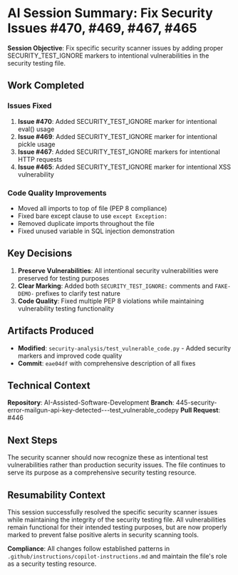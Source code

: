 # AI Session Summary: Fix Security Issues #470, #469, #467, #465

**Session Objective**: Fix specific security scanner issues by adding proper SECURITY_TEST_IGNORE markers to intentional vulnerabilities in the security testing file.

## Work Completed

### Issues Fixed

1. **Issue #470**: Added SECURITY_TEST_IGNORE marker for intentional eval() usage
2. **Issue #469**: Added SECURITY_TEST_IGNORE marker for intentional pickle usage
3. **Issue #467**: Added SECURITY_TEST_IGNORE markers for intentional HTTP requests
4. **Issue #465**: Added SECURITY_TEST_IGNORE marker for intentional XSS vulnerability

### Code Quality Improvements

- Moved all imports to top of file (PEP 8 compliance)
- Fixed bare except clause to use `except Exception:`
- Removed duplicate imports throughout the file
- Fixed unused variable in SQL injection demonstration

## Key Decisions

1. **Preserve Vulnerabilities**: All intentional security vulnerabilities were preserved for testing purposes
2. **Clear Marking**: Added both `SECURITY_TEST_IGNORE:` comments and `FAKE-DEMO-` prefixes to clarify test nature
3. **Code Quality**: Fixed multiple PEP 8 violations while maintaining vulnerability testing functionality

## Artifacts Produced

- **Modified**: `security-analysis/test_vulnerable_code.py` - Added security markers and improved code quality
- **Commit**: `eae04df` with comprehensive description of all fixes

## Technical Context

**Repository**: AI-Assisted-Software-Development
**Branch**: 445-security-error-mailgun-api-key-detected---test_vulnerable_codepy
**Pull Request**: #446

## Next Steps

The security scanner should now recognize these as intentional test vulnerabilities rather than production security issues. The file continues to serve its purpose as a comprehensive security testing resource.

## Resumability Context

This session successfully resolved the specific security scanner issues while maintaining the integrity of the security testing file. All vulnerabilities remain functional for their intended testing purposes, but are now properly marked to prevent false positive alerts in security scanning tools.

**Compliance**: All changes follow established patterns in `.github/instructions/copilot-instructions.md` and maintain the file's role as a security testing resource.
